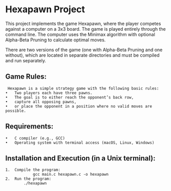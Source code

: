 # Hexapawn Project


This project implements the game Hexapawn, where the player competes against a computer on a 3x3 board.
The game is played entirely through the command line.
The computer uses the Minimax algorithm with optional Alpha-Beta Pruning to calculate optimal moves.


There are two versions of the game (one with Alpha-Beta Pruning and one without),
which are located in separate directories and must be compiled and run separately.

## Game Rules:
     Hexapawn is a simple strategy game with the following basic rules:
	•	Two players each have three pawns.
	•	The goal is to either reach the opponent’s back row,
 	•	capture all opposing pawns, 
  	•	or place the opponent in a position where no valid moves are possible.

## Requirements:
	•	C compiler (e.g., GCC)
	•	Operating system with terminal access (macOS, Linux, Windows)

## Installation and Execution (in a Unix terminal):
	1.	Compile the program:
      			gcc main.c hexapawn.c -o hexapawn
	2.	Run the program:
			./hexapawn
